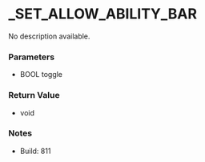 # _SET_ALLOW_ABILITY_BAR

No description available.

### Parameters
* BOOL toggle

### Return Value
* void

### Notes
* Build: 811

